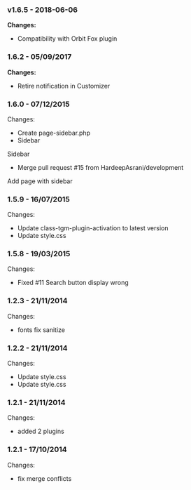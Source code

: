 
 ### v1.6.5 - 2018-06-06 
 **Changes:** 
 * Compatibility with Orbit Fox plugin
 
### 1.6.2 - 05/09/2017
**Changes:** 
- Retire notification in Customizer


### 1.6.0 - 07/12/2015

 Changes: 


 * Create page-sidebar.php
 * Sidebar

Sidebar
 * Merge pull request #15 from HardeepAsrani/development

Add page with sidebar


### 1.5.9 - 16/07/2015

 Changes: 


 * Update class-tgm-plugin-activation to latest version
 * Update style.css


### 1.5.8 - 19/03/2015

 Changes: 


 * Fixed #11 Search button display wrong


### 1.2.3 - 21/11/2014

 Changes: 


 * fonts fix   sanitize


### 1.2.2 - 21/11/2014

 Changes: 


 * Update style.css
 * Update style.css


### 1.2.1 - 21/11/2014

 Changes: 


 * added 2 plugins


### 1.2.1 - 17/10/2014

 Changes: 


 * fix merge conflicts
